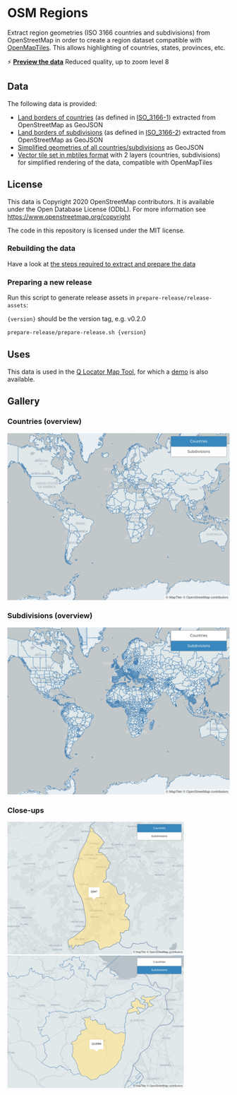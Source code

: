 # OSM Regions

Extract region geometries (ISO 3166 countries and subdivisions) from OpenStreetMap in order to create a region dataset compatible with [OpenMapTiles](https://openmaptiles.org/). This allows highlighting of countries, states, provinces, etc.

⚡ **[Preview the data](https://osm-regions.netlify.app/)**
Reduced quality, up to zoom level 8

## Data

The following data is provided:

- [Land borders of countries](https://github.com/nzzdev/osm-regions/releases/download/v0.2.0/countries-geojson-v0.2.0.zip) (as defined in [ISO_3166-1](https://en.wikipedia.org/wiki/ISO_3166-1)) extracted from OpenStreetMap as GeoJSON
- [Land borders of subdivisions](https://github.com/nzzdev/osm-regions/releases/download/v0.2.0/subdivisions-geojson-v0.2.0.zip) (as defined in [ISO_3166-2](https://en.wikipedia.org/wiki/ISO_3166-2)) extracted from OpenStreetMap as GeoJSON
- [Simplified geometries of all countries/subdivisions](https://github.com/nzzdev/osm-regions/releases/download/v0.2.0/simplified-regions-v0.2.0.zip) as GeoJSON
- [Vector tile set in mbtiles format](https://github.com/nzzdev/osm-regions/releases/download/v0.2.0/regions-mbtiles-v0.2.0.zip) with 2 layers (countries, subdivisions) for simplified rendering of the data, compatible with OpenMapTiles

## License

This data is Copyright 2020 OpenStreetMap contributors. It is available under the Open Database License (ODbL).
For more information see https://www.openstreetmap.org/copyright

The code in this repository is licensed under the MIT license.

### Rebuilding the data

Have a look at [the steps required to extract and prepare the data](STEPS.md)

### Preparing a new release

Run this script to generate release assets in `prepare-release/release-assets`:

`{version}` should be the version tag, e.g. v0.2.0

```bash
prepare-release/prepare-release.sh {version}
```

## Uses

This data is used in the [Q Locator Map Tool](https://github.com/nzzdev/Q-locator-map),
for which a [demo](https://editor.q.tools) is also available.

## Gallery

### Countries (overview)

<img src="screenshots/countries.png" alt="Screenshot Countries" width="800">

### Subdivisions (overview)

<img src="screenshots/subdivisions.png" alt="Screenshot Subdivisions" width="800">

### Close-ups

<img src="screenshots/Liechtenstein.png" alt="Screenshot Liechtenstein" width="400">

<img src="screenshots/Appenzell.png" alt="Screenshot Appenzell Innerrhoden" width="400">
